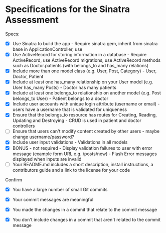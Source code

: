 # Specifications for the Sinatra Assessment

Specs:
- [x] Use Sinatra to build the app - Require sinatra gem, inherit from sinatra base in ApplicationController, use 
- [x] Use ActiveRecord for storing information in a database - Require ActiveRecord, use ActiveRecord migrations, use ActiveRecord methods such as Doctor.patients (with belongs_to and has_many relations)
- [x] Include more than one model class (e.g. User, Post, Category) - User, Doctor, Patient
- [x] Include at least one has_many relationship on your User model (e.g. User has_many Posts) - Doctor has many patients
- [x] Include at least one belongs_to relationship on another model (e.g. Post belongs_to User) - Patient belongs to a doctor
- [x] Include user accounts with unique login attribute (username or email) - users have a username that is validated for uniqueness
- [x] Ensure that the belongs_to resource has routes for Creating, Reading, Updating and Destroying - CRUD is used in patient and doctor controllers
- [ ] Ensure that users can't modify content created by other users - maybe change username/password?
- [x] Include user input validations - Validations in all models
- [x] BONUS - not required - Display validation failures to user with error message (example form URL e.g. /posts/new) - Flash Error messages displayed when inputs are invalid
- [ ] Your README.md includes a short description, install instructions, a contributors guide and a link to the license for your code

Confirm
- [x] You have a large number of small Git commits
- [x] Your commit messages are meaningful
- [x] You made the changes in a commit that relate to the commit message
- [x] You don't include changes in a commit that aren't related to the commit message


<!-- Make sure to check each box in your spec.md (replace the space between the square braces with an x) and explain next to each one how you've met the requirement before you submit your project. -->